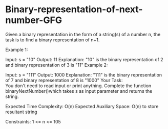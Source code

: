 # Binary-representation-of-next-number-GFG
Given a binary representation in the form of a string(s) of a number n, the task is to find a binary representation of n+1.

Example 1:

Input: s = "10"
Output: 11
Explanation: "10" is the binary representation of 2 and binary representation of 3 is "11"
Example 2:

Input: s = "111"
Output: 1000
Explanation: "111" is the binary representation of 7 and binary representation of 8 is "1000"
Your Task:  
You don't need to read input or print anything. Complete the function binaryNextNumber()which takes s as input parameter and returns the string.

Expected Time Complexity: O(n)
Expected Auxiliary Space: O(n) to store resultant string  

Constraints:
1 <= n <= 105
